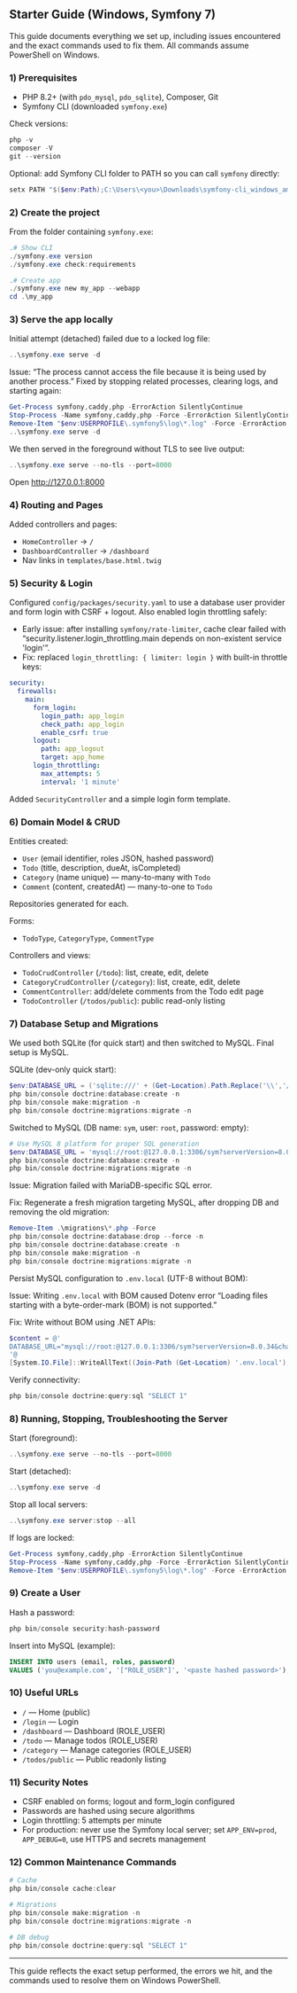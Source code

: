 ## Starter Guide (Windows, Symfony 7)

This guide documents everything we set up, including issues encountered and the exact commands used to fix them. All commands assume PowerShell on Windows.

### 1) Prerequisites

- PHP 8.2+ (with `pdo_mysql`, `pdo_sqlite`), Composer, Git
- Symfony CLI (downloaded `symfony.exe`)

Check versions:

```powershell
php -v
composer -V
git --version
```

Optional: add Symfony CLI folder to PATH so you can call `symfony` directly:

```powershell
setx PATH "$($env:Path);C:\Users\<you>\Downloads\symfony-cli_windows_amd64"
```

### 2) Create the project

From the folder containing `symfony.exe`:

```powershell
.# Show CLI
./symfony.exe version
./symfony.exe check:requirements

.# Create app
./symfony.exe new my_app --webapp
cd .\my_app
```

### 3) Serve the app locally

Initial attempt (detached) failed due to a locked log file:

```powershell
..\symfony.exe serve -d
```

Issue: “The process cannot access the file because it is being used by another process.” Fixed by stopping related processes, clearing logs, and starting again:

```powershell
Get-Process symfony,caddy,php -ErrorAction SilentlyContinue
Stop-Process -Name symfony,caddy,php -Force -ErrorAction SilentlyContinue
Remove-Item "$env:USERPROFILE\.symfony5\log\*.log" -Force -ErrorAction SilentlyContinue
..\symfony.exe serve -d
```

We then served in the foreground without TLS to see live output:

```powershell
..\symfony.exe serve --no-tls --port=8000
```

Open http://127.0.0.1:8000

### 4) Routing and Pages

Added controllers and pages:
- `HomeController` → `/`
- `DashboardController` → `/dashboard`
- Nav links in `templates/base.html.twig`

### 5) Security & Login

Configured `config/packages/security.yaml` to use a database user provider and form login with CSRF + logout. Also enabled login throttling safely:

- Early issue: after installing `symfony/rate-limiter`, cache clear failed with “security.listener.login_throttling.main depends on non-existent service 'login'”.
- Fix: replaced `login_throttling: { limiter: login }` with built-in throttle keys:

```yaml
security:
  firewalls:
    main:
      form_login:
        login_path: app_login
        check_path: app_login
        enable_csrf: true
      logout:
        path: app_logout
        target: app_home
      login_throttling:
        max_attempts: 5
        interval: '1 minute'
```

Added `SecurityController` and a simple login form template.

### 6) Domain Model & CRUD

Entities created:
- `User` (email identifier, roles JSON, hashed password)
- `Todo` (title, description, dueAt, isCompleted)
- `Category` (name unique) — many-to-many with `Todo`
- `Comment` (content, createdAt) — many-to-one to `Todo`

Repositories generated for each.

Forms:
- `TodoType`, `CategoryType`, `CommentType`

Controllers and views:
- `TodoCrudController` (`/todo`): list, create, edit, delete
- `CategoryCrudController` (`/category`): list, create, edit, delete
- `CommentController`: add/delete comments from the Todo edit page
- `TodoController` (`/todos/public`): public read-only listing

### 7) Database Setup and Migrations

We used both SQLite (for quick start) and then switched to MySQL. Final setup is MySQL.

SQLite (dev-only quick start):

```powershell
$env:DATABASE_URL = ('sqlite:///' + (Get-Location).Path.Replace('\\','/') + '/var/data.db')
php bin/console doctrine:database:create -n
php bin/console make:migration -n
php bin/console doctrine:migrations:migrate -n
```

Switched to MySQL (DB name: `sym`, user: `root`, password: empty):

```powershell
# Use MySQL 8 platform for proper SQL generation
$env:DATABASE_URL = 'mysql://root:@127.0.0.1:3306/sym?serverVersion=8.0.34&charset=utf8mb4'
php bin/console doctrine:database:create -n
php bin/console doctrine:migrations:migrate -n
```

Issue: Migration failed with MariaDB-specific SQL error.

Fix: Regenerate a fresh migration targeting MySQL, after dropping DB and removing the old migration:

```powershell
Remove-Item .\migrations\*.php -Force
php bin/console doctrine:database:drop --force -n
php bin/console doctrine:database:create -n
php bin/console make:migration -n
php bin/console doctrine:migrations:migrate -n
```

Persist MySQL configuration to `.env.local` (UTF-8 without BOM):

Issue: Writing `.env.local` with BOM caused Dotenv error “Loading files starting with a byte-order-mark (BOM) is not supported.”

Fix: Write without BOM using .NET APIs:

```powershell
$content = @'
DATABASE_URL="mysql://root:@127.0.0.1:3306/sym?serverVersion=8.0.34&charset=utf8mb4"
'@
[System.IO.File]::WriteAllText((Join-Path (Get-Location) '.env.local'), $content, (New-Object System.Text.UTF8Encoding($false)))
```

Verify connectivity:

```powershell
php bin/console doctrine:query:sql "SELECT 1"
```

### 8) Running, Stopping, Troubleshooting the Server

Start (foreground):

```powershell
..\symfony.exe serve --no-tls --port=8000
```

Start (detached):

```powershell
..\symfony.exe serve -d
```

Stop all local servers:

```powershell
..\symfony.exe server:stop --all
```

If logs are locked:

```powershell
Get-Process symfony,caddy,php -ErrorAction SilentlyContinue
Stop-Process -Name symfony,caddy,php -Force -ErrorAction SilentlyContinue
Remove-Item "$env:USERPROFILE\.symfony5\log\*.log" -Force -ErrorAction SilentlyContinue
```

### 9) Create a User

Hash a password:

```powershell
php bin/console security:hash-password
```

Insert into MySQL (example):

```sql
INSERT INTO users (email, roles, password)
VALUES ('you@example.com', '["ROLE_USER"]', '<paste hashed password>');
```

### 10) Useful URLs

- `/` — Home (public)
- `/login` — Login
- `/dashboard` — Dashboard (ROLE_USER)
- `/todo` — Manage todos (ROLE_USER)
- `/category` — Manage categories (ROLE_USER)
- `/todos/public` — Public readonly listing

### 11) Security Notes

- CSRF enabled on forms; logout and form_login configured
- Passwords are hashed using secure algorithms
- Login throttling: 5 attempts per minute
- For production: never use the Symfony local server; set `APP_ENV=prod`, `APP_DEBUG=0`, use HTTPS and secrets management

### 12) Common Maintenance Commands

```powershell
# Cache
php bin/console cache:clear

# Migrations
php bin/console make:migration -n
php bin/console doctrine:migrations:migrate -n

# DB debug
php bin/console doctrine:query:sql "SELECT 1"
```

---

This guide reflects the exact setup performed, the errors we hit, and the commands used to resolve them on Windows PowerShell.


